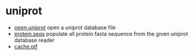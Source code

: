 ﻿# uniprot



+ [open.uniprot](uniprot/open.uniprot.1) open a uniprot database file
+ [protein.seqs](uniprot/protein.seqs.1) populate all protein fasta sequence from the given uniprot database reader
+ [cache.ptf](uniprot/cache.ptf.1) 
